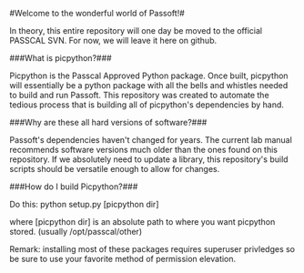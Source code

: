 #Welcome to the wonderful world of Passoft!#

In theory, this entire repository will one day be moved 
to the official PASSCAL SVN. For now, we will leave it
here on github.

###What is picpython?###

Picpython is the Passcal Approved Python package. Once built, 
picpython will essentially be a python package with all the bells
and whistles needed to build and run Passoft. This repository was 
created to automate the tedious process that is building all of
picpython's dependencies by hand.

###Why are these all hard versions of software?###

Passoft's dependencies haven't changed for years. The current 
lab manual recommends software versions much older than the ones
found on this repository. If we absolutely need to update a library,
this repository's build scripts should be versatile enough to allow
for changes.

###How do I build Picpython?###

Do this:
python setup.py [picpython dir]

where [picpython dir] is an absolute path to where you want picpython stored. (usually /opt/passcal/other)

Remark: installing most of these packages requires superuser privledges so be sure to use your favorite 
method of permission elevation.
